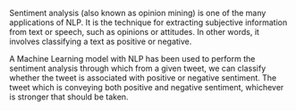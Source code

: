 Sentiment analysis (also known as opinion mining) is one of the many applications of NLP. It is the technique for extracting subjective information from text or speech, such as opinions or attitudes. In other words, it involves classifying a text as positive or negative. 

A Machine Learning model with NLP has been used to perform the sentiment analysis through which from a given tweet, we can classify whether the tweet is associated with positive or negative sentiment. The tweet which is conveying both positive and negative sentiment, whichever is stronger that should be taken.
